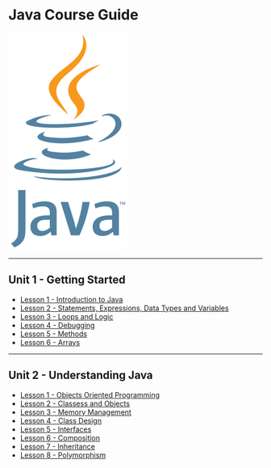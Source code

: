 # Java Course Guide

<a href="https://github.com/Kevin-Lago/Java-Course-Guide">
	<img src="java_logo.png" />
</a>

---
## Unit 1 - Getting Started

- [Lesson 1 - Introduction to Java](https://github.com/Kevin-Lago/Java-Course-Guide/tree/master/unit_1_getting_started/lesson_1_introduction_to_java)
- [Lesson 2 - Statements, Expressions, Data Types and Variables](https://github.com/Kevin-Lago/Java-Course-Guide/tree/master/unit_1_getting_started/lesson_2_statements_expressions_datatypes_and_variables)
- [Lesson 3 - Loops and Logic](https://github.com/Kevin-Lago/Java-Course-Guide/tree/master/unit_1_getting_started/lesson_3_loops_and_logic)
- [Lesson 4 - Debugging](https://github.com/Kevin-Lago/Java-Course-Guide/tree/master/unit_1_getting_started/lesson_4_debugging)
- [Lesson 5 - Methods](https://github.com/Kevin-Lago/Java-Course-Guide/tree/master/unit_1_getting_started/lesson_5_methods)
- [Lesson 6 - Arrays](https://github.com/Kevin-Lago/Java-Course-Guide/tree/master/unit_1_getting_started/lesson_6_arrays)

---
## Unit 2 - Understanding Java

- [Lesson 1 - Objects Oriented Programming](https://github.com/Kevin-Lago/java-course-guide/tree/master/unit_2_understanding_java/lesson_1_object_oriented_programming)
- [Lesson 2 - Classess and Objects](https://github.com/Kevin-Lago/java-course-guide/tree/master/unit_2_understanding_java/lesson_2_classes_and_objects)
- [Lesson 3 - Memory Management](https://github.com/Kevin-Lago/java-course-guide/tree/master/unit_2_understanding_java/lesson_3_memory_management)
- [Lesson 4 - Class Design](https://github.com/Kevin-Lago/java-course-guide/tree/master/unit_2_understanding_java/lesson_4_class_design)
- [Lesson 5 - Interfaces](https://github.com/Kevin-Lago/java-course-guide/tree/master/unit_2_understanding_java/lesson_5_interfaces)
- [Lesson 6 - Composition](https://github.com/Kevin-Lago/java-course-guide/tree/master/unit_2_understanding_java/lesson_6_composition)
- [Lesson 7 - Inheritance](https://github.com/Kevin-Lago/java-course-guide/tree/master/unit_2_understanding_java/lesson_7_inheritance)
- [Lesson 8 - Polymorphism](https://github.com/Kevin-Lago/java-course-guide/tree/master/unit_2_understanding_java/lesson_8_polymorphism)
